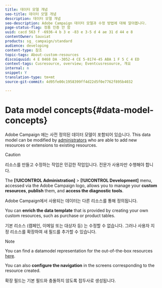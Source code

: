 ```yaml
---
title: 데이터 모델 개념
seo-title: 데이터 모델 개념
description: 데이터 모델 개념
seo-description: Adobe Campaign 데이터 모델과 수정 방법에 대해 알아봅니다.
page-status-flag: 정품 인증 안 함
uuid: cacd 563 f -6936-4 b 3 e -83 e 3-5 d 4 ae 31 d 44 e 8
contentOwner: Sauviat
products: sg_ campaign/standard
audience: developing
content-type: 참조
topic-tags: About-custom-resources
discoiquuid: 4 E 0468 DA -3052-4 CE 5-8174-45 ABA 1 F 5 C 4 ED
context-tags: Cusresource, overview; Eventcusresource, 개요
internal: n
snippet: Y
translation-type: tm+mt
source-git-commit: 4d95fe00c1958399ff4d22d5f0e7762f895b4032

---
```



# Data model concepts{#data-model-concepts}

Adobe Campaign 에는 사전 정의된 데이터 모델이 포함되어 있습니다. This data model can be modified by [administrators](../../administration/using/users-management.md#functional-administrators) who are able to add new resources or extensions to existing resources.

>[!CAUTION]
>
>리소스를 만들고 수정하는 작업은 민감한 작업입니다. 전문가 사용자만 수행해야 합니다.

The **[!UICONTROL Administration]** &gt; **[!UICONTROL Development]** menu, accessed via the Adobe Campaign logo, allows you to manage your **custom resources**, **publish** them, and **access the diagnostic tools**.

Adobe Campaign에서 사용되는 데이터는 다른 리소스를 통해 정의됩니다.

You can **enrich the data template** that is provided by creating your own custom resources, such as purchase or product tables.

기본 리소스 (캠페인, 이메일 또는 대상자 등) 는 수정할 수 없습니다. 그러나 사용자 지정 리소스를 확장하여 새 필드를 추가할 수 있습니다.

>[!NOTE]
>
>You can find a datamodel representation for the out-of-the-box resources [here](https://docs.campaign.adobe.com/doc/standard/en/datamodel/datamodel.html).

You can also **configure the navigation** in the screens corresponding to the resource created.

확장 필드는 기본 필드와 충돌하지 않도록 접두사로 생성됩니다.
